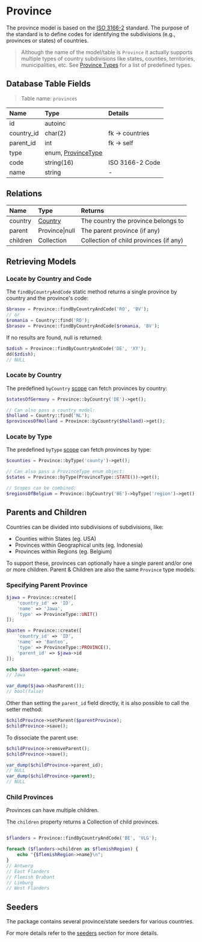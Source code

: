 # Province

The province model is based on the [ISO 3166-2](https://en.wikipedia.org/wiki/ISO_3166-2) standard.
The purpose of the standard is to define codes for identifying the subdivisions (e.g., provinces or
states) of countries.

> Although the name of the model/table is `Province` it actually supports multiple types of
> country subdivisions like states, counties, territories, municipalities, etc.
> See [Province Types](province-type.md) for a list of predefined types.

## Database Table Fields

> Table name: `provinces`

| Name       | Type                                   | Details         |
|:-----------|:---------------------------------------|:----------------|
| id         | autoinc                                |                 |
| country_id | char(2)                                | fk -> countries |
| parent_id  | int                                    | fk -> self      |
| type       | enum, [ProvinceType](province-type.md) |                 |
| code       | string(16)                             | ISO 3166-2 Code |
| name       | string                                 | -               |

## Relations

| Name     | Type                  | Returns                                |
|:---------|:----------------------|:---------------------------------------|
| country  | [Country](country.md) | The country the province belongs to    |
| parent   | Province\|null        | The parent province (if any)           |
| children | Collection            | Collection of child provinces (if any) |

## Retrieving Models

### Locate by Country and Code

The `findByCountryAndCode` static method returns a single province by country and the province's
code:

```php
$brasov = Province::findByCountryAndCode('RO', 'BV');
// or
$romania = Country::find('RO');
$brasov = Province::findByCountryAndCode($romania, 'BV');
```

If no results are found, null is returned:

```php
$zdish = Province::findByCountryAndCode('DE', 'XY');
dd($zdish);
// NULL
```

### Locate by Country

The predefined `byCountry` [scope](https://laravel.com/docs/5.8/eloquent#local-scopes) can fetch
provinces by country:

```php
$statesOfGermany = Province::byCountry('DE')->get();

// Can also pass a country model:
$holland = Country::find('NL');
$provincesOfHolland = Province::byCountry($holland)->get();
```

### Locate by Type

The predefined `byType` [scope](https://laravel.com/docs/5.8/eloquent#local-scopes) can fetch
provinces by type:

```php
$counties = Province::byType('county')->get();

// Can also pass a ProvinceType enum object:
$states = Province::byType(ProvinceType::STATE())->get();

// Scopes can be combined:
$regionsOfBelgium = Province::byCountry('BE')->byType('region')->get();
```

## Parents and Children

Countries can be divided into subdivisions of subdivisions, like:

- Counties within States (eg. USA)
- Provinces within Geographical units (eg. Indonesia)
- Provinces within Regions (eg. Belgium)

To support these, provinces can optionally have a single parent and/or one or more children.
Parent & Children are also the same `Province` type models.

### Specifying Parent Province

```php
$jawa = Province::create([
    'country_id' => 'ID',
    'name' => 'Jawa',
    'type' => ProvinceType::UNIT()
]);

$banten = Province::create([
    'country_id' => 'ID',
    'name' => 'Banten',
    'type' => ProvinceType::PROVINCE(),
    'parent_id' => $jawa->id
]);

echo $banten->parent->name;
// Jawa

var_dump($jawa->hasParent());
// bool(false)
```

Other than setting the `parent_id` field directly, it is also possible to call the setter method:

```php
$childProvince->setParent($parentProvince);
$childProvince->save();
```

To dissociate the parent use:

```php
$childProvince->removeParent();
$childProvince->save();

var_dump($childProvince->parent_id);
// NULL
var_dump($childProvince->parent);
// NULL
```

### Child Provinces

Provinces can have multiple children.

The `children` property returns a Collection of child provinces.

```php

$flanders = Province::findByCountryAndCode('BE', 'VLG');

foreach ($flanders->children as $flemishRegion) {
    echo "{$flemishRegion->name}\n";
}
// Antwerp
// East Flanders
// Flemish Brabant
// Limburg
// West Flanders
```

## Seeders

The package contains several province/state seeders for various countries.

For more details refer to the [seeders](seeders.md) section for more details.
